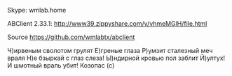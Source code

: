 Skype: wmlab.home 

ABClient 2.33.1: 
http://www39.zippyshare.com/v/vhmeMGlH/file.html 

Source 
https://github.com/wmlabtx/abclient 

Ч)ирвеным сволотом грулят 
Е)греные глаза 
Р)умзит сталезный меч враля 
Н)е бзыркай с глаз слеза! 
Ы)ндирной кровью пол заблит 
Й)ултух! И шмотный враль убит! 
Козопас (с)
